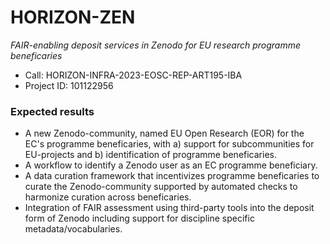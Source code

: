 # HORIZON-ZEN

*FAIR-enabling deposit services in Zenodo for EU research programme beneficaries*

- Call: HORIZON-INFRA-2023-EOSC-REP-ART195-IBA
- Project ID: 101122956

### Expected results

- A new Zenodo-community, named EU Open Research (EOR) for the EC's programme beneficaries, with a) support for subcommunities for EU-projects and b) identification of programme beneficaries.
- A workflow to identify a Zenodo user as an EC programme beneficiary.
- A data curation framework that incentivizes programme beneficaries to curate the Zenodo-community supported by automated checks to harmonize curation across beneficaries.
- Integration of FAIR assessment using third-party tools into the deposit form of Zenodo including support for discipline specific metadata/vocabularies.
